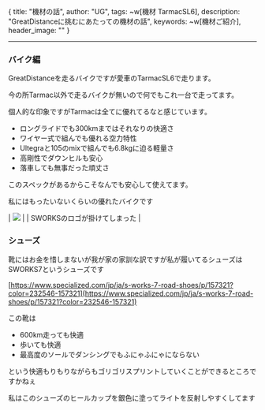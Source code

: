 {
  title: "機材の話",
  author: "UG",
  tags: ~w[機材 TarmacSL6],
  description: "GreatDistanceに挑むにあたっての機材の話",
  keywords: ~w[機材ご紹介],
  header_image: ""
}

---
### バイク編
GreatDistanceを走るバイクですが愛車のTarmacSL6で走ります。

今の所Tarmac以外で走るバイクが無いので何でもこれ一台で走ってます。

個人的な印象ですがTarmacは全てに優れてるなと感じています。



- ロングライドでも300kmまではそれなりの快適さ
- ワイヤー式で組んでも優れる空力特性
- Ultegraと105のmixで組んでも6.8kgに迫る軽量さ
- 高剛性でダウンヒルも安心
- 落車しても無事だった頑丈さ

このスペックがあるからこそなんでも安心して使えてます。



私にはもったいないくらいの優れたバイクです



| [![](https://1.bp.blogspot.com/-GHx09IgMSwY/XWVw-BDxUdI/AAAAAAAABjA/nNPW0XcnRCQjjojqUpfWeeYFYKCQ3avNACK4BGAYYCw/s320/IMG_20190827_201753_785.jpg)](http://1.bp.blogspot.com/-GHx09IgMSwY/XWVw-BDxUdI/AAAAAAAABjA/nNPW0XcnRCQjjojqUpfWeeYFYKCQ3avNACK4BGAYYCw/s1600/IMG_20190827_201753_785.jpg) |
| SWORKSのロゴが掛けてしまった |

### シューズ

靴にはお金を惜しまないが我が家の家訓な訳ですが私が履いてるシューズはSWORKS7というシューズです



[https://www.specialized.com/jp/ja/s-works-7-road-shoes/p/157321?color=232546-157321](https://www.specialized.com/jp/ja/s-works-7-road-shoes/p/157321?color=232546-157321)



この靴は

- 600km走っても快適
- 歩いても快適
- 最高度のソールでダンシングでもふにゃふにゃにならない

という快適もりもりながらもゴリゴリスプリントしていくことができるところですかねぇ



私はこのシューズのヒールカップを銀色に塗ってライトを反射しやすくしてます

